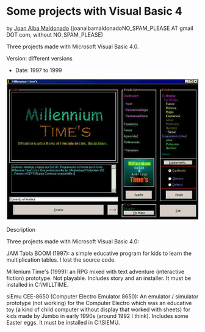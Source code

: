 Some projects with Visual Basic 4 
================================== 
by [Joan Alba Maldonado](https://joanalbamaldonado.com/) (joanalbamaldonadoNO_SPAM_PLEASE AT gmail DOT com, without NO_SPAM_PLEASE)

Three projects made with Microsoft Visual Basic 4.0.

Version: different versions 
- Date: 1997 to 1999


![ScreenShot](screenshot.jpg)


Description

Three projects made with Microsoft Visual Basic 4.0:

JAM Tabla BOOM (1997): a simple educative program for kids to learn the multiplication tables. I lost the source code.

Millenium Time's (1999): an RPG mixed with text adventure (interactive fiction) prototype. Not playable. Includes story and an installer. It must be installed in C:\MILLTIME.

siEmu CEE-8650 (Computer Electro Emulator 8650): An emulator / simulator prototype (not working) for the Computer Electro which was an educative toy (a kind of child computer without display that worked with sheets) for kids made by Jumbo in early 1990s (around 1992 I think). Includes some Easter eggs. It must be installed in C:\SIEMU.